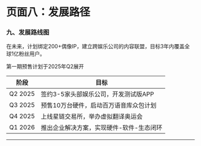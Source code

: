# 页面八：发展路径

### **九、发展路线图**

在未来，计划绑定200+偶像IP，建立跨娱乐公司的内容联盟，目标3年内覆盖全球1亿粉丝用户。

第一期预售计划于2025年Q2展开

| 阶段 | 目标 |
| --- | --- |
| Q2 2025 | 签约3-5家头部娱乐公司，开发测试版APP |
| Q3 2025 | 预售10万台硬件，启动百万语音库众包计划 |
| Q4 2025 | 上线星链交易所，举办虚拟翻译奥运会 |
| Q1 2026 | 推出企业解决方案，实现硬件-软件-生态闭环 |

---